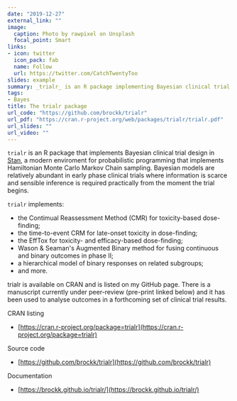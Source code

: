 ```yaml
---
date: "2019-12-27"
external_link: ""
image:
  caption: Photo by rawpixel on Unsplash
  focal_point: Smart
links:
- icon: twitter
  icon_pack: fab
  name: Follow
  url: https://twitter.com/CatchTwentyToo
slides: example
summary: _trialr_ is an R package implementing Bayesian clinical trial methods in Stan.
tags:
- Bayes
title: The trialr package
url_code: "https://github.com/brockk/trialr"
url_pdf: "https://cran.r-project.org/web/packages/trialr/trialr.pdf"
url_slides: ""
url_video: ""
---
```


`trialr` is an R package that implements Bayesian clinical trial design in [Stan](https://mc-stan.org/), a modern enviroment for probabilistic programming that implements Hamiltonian Monte Carlo Markov Chain sampling.
Bayesian models are relatively abundant in early phase clinical trials where information is scarce and sensible inference is required practically from the moment the trial begins.

`trialr` implements:

* the Contimual Reassessment Method (CMR) for toxicity-based dose-finding;
* the time-to-event CRM for late-onset toxicity in dose-finding;
* the EffTox for toxicity- and efficacy-based dose-finding;
* Wason & Seaman's Augmented Binary method for fusing continuous and binary outcomes in phase II;
* a hierarchical model of binary responses on related subgroups;
* and more.

trialr is available on CRAN and is listed on my GitHub page. 
There is a manuscript currently under peer-review (pre-print linked below) and it has been used to analyse outcomes in a forthcoming set of clinical trial results.

CRAN listing

* [https://cran.r-project.org/package=trialr](https://cran.r-project.org/package=trialr)

Source code

* [https://github.com/brockk/trialr](https://github.com/brockk/trialr)

Documentation

* [https://brockk.github.io/trialr/](https://brockk.github.io/trialr/)


